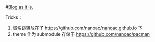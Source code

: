 #[Blog as it is.](http://www.caonan.me/blog)


Tricks：

1. 域名跳转放在了 https://github.com/nanoac/nanoac.github.io 下
1. theme 作为 submodule 存储于 https://github.com/nanoac/pacman
